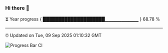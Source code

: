 ### Hi there 👋

⏳ Year progress { ████████████████████▁▁▁▁▁▁▁▁▁▁ } 68.78 %

---

⏰ Updated on Tue, 09 Sep 2025 01:10:32 GMT

![Progress Bar CI](https://github.com/liununu/liununu/workflows/Progress%20Bar%20CI/badge.svg)

